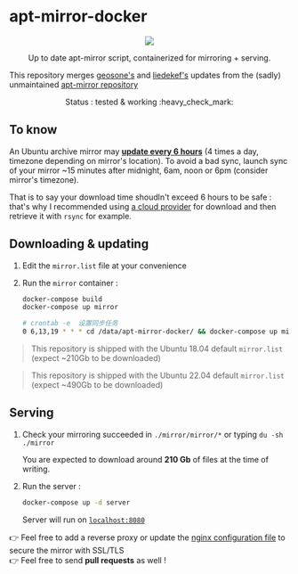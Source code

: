 # apt-mirror-docker

<p align="center">
    <a href="https://travis-ci.com/flavienbwk/apt-mirror-docker.svg?branch=master" target="_blank">
        <img src="https://travis-ci.com/flavienbwk/apt-mirror-docker.svg?branch=master"/>
    </a>
</p>
<p align="center">Up to date apt-mirror script, containerized for mirroring + serving.</p>

This repository merges [geosone's](https://github.com/geosone/apt-mirror) and [liedekef's](https://github.com/liedekef/apt-mirror) updates from the (sadly) unmaintained [apt-mirror repository](https://github.com/apt-mirror/apt-mirror)

<p align="center">Status : tested & working :heavy_check_mark:</p>

## To know

An Ubuntu archive mirror may **[update every 6 hours](https://wiki.ubuntu.com/Mirrors)** (4 times a day, timezone depending on mirror's location). To avoid a bad sync, launch sync of your mirror ~15 minutes after midnight, 6am, noon or 6pm (consider mirror's timezone).

That is to say your download time shoudln't exceed 6 hours to be safe : that's why I recommended using [a cloud provider](https://scaleway.com) for download and then retrieve it with `rsync` for example.

## Downloading & updating

1. Edit the `mirror.list` file at your convenience

2. Run the `mirror` container :

    ```bash
    docker-compose build
    docker-compose up mirror
   
    # crontab -e  设置同步任务
    0 6,13,19 * * * cd /data/apt-mirror-docker/ && docker-compose up mirror
    ```

> This repository is shipped with the Ubuntu 18.04 default `mirror.list` (expect ~210Gb to be downloaded)

> This repository is shipped with the Ubuntu 22.04 default `mirror.list` (expect ~490Gb to be downloaded)

## Serving

1. Check your mirroring succeeded in `./mirror/mirror/*` or typing `du -sh ./mirror`

    You are expected to download around **210 Gb** of files at the time of writing.

2. Run the server :

    ```bash
    docker-compose up -d server
    ```

    Server will run on [`localhost:8080`](http://localhost:8080)  

:point_right: Feel free to add a reverse proxy or update the [nginx configuration file](./nginx.conf) to secure the mirror with SSL/TLS  
:point_right: Feel free to send **pull requests** as well !
